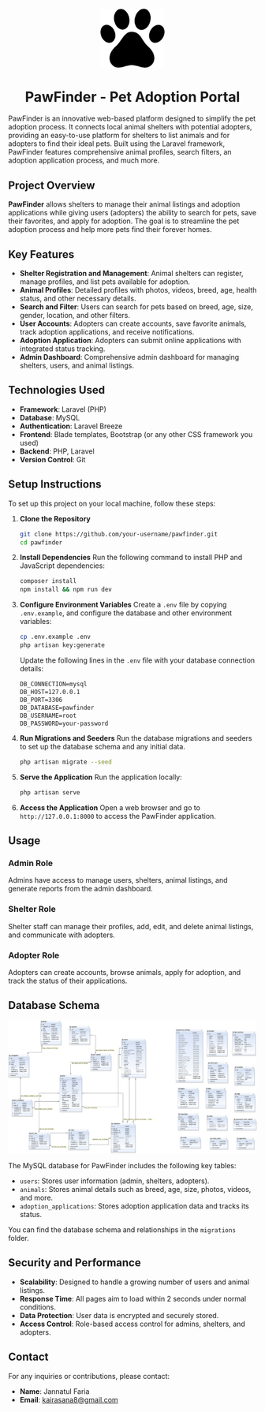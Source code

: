 <p align="center"><a href="https://laravel.com" target="_blank"><img src=".\\public\backend\assets\images\paw-removebg-preview.png" width="130" alt="Laravel Logo"></a></p>

<h1 align="center">PawFinder - Pet Adoption Portal</h1>


PawFinder is an innovative web-based platform designed to simplify the pet adoption process. It connects local animal shelters with potential adopters, providing an easy-to-use platform for shelters to list animals and for adopters to find their ideal pets. Built using the Laravel framework, PawFinder features comprehensive animal profiles, search filters, an adoption application process, and much more.

## Project Overview

**PawFinder** allows shelters to manage their animal listings and adoption applications while giving users (adopters) the ability to search for pets, save their favorites, and apply for adoption. The goal is to streamline the pet adoption process and help more pets find their forever homes.

## Key Features

- **Shelter Registration and Management**: Animal shelters can register, manage profiles, and list pets available for adoption.
- **Animal Profiles**: Detailed profiles with photos, videos, breed, age, health status, and other necessary details.
- **Search and Filter**: Users can search for pets based on breed, age, size, gender, location, and other filters.
- **User Accounts**: Adopters can create accounts, save favorite animals, track adoption applications, and receive notifications.
- **Adoption Application**: Adopters can submit online applications with integrated status tracking.
- **Admin Dashboard**: Comprehensive admin dashboard for managing shelters, users, and animal listings.

## Technologies Used

- **Framework**: Laravel (PHP)
- **Database**: MySQL
- **Authentication**: Laravel Breeze
- **Frontend**: Blade templates, Bootstrap (or any other CSS framework you used)
- **Backend**: PHP, Laravel
- **Version Control**: Git

## Setup Instructions

To set up this project on your local machine, follow these steps:

1. **Clone the Repository**
   ```bash
   git clone https://github.com/your-username/pawfinder.git
   cd pawfinder
   ```

2. **Install Dependencies**
   Run the following command to install PHP and JavaScript dependencies:
   ```bash
   composer install
   npm install && npm run dev
   ```

3. **Configure Environment Variables**
   Create a `.env` file by copying `.env.example`, and configure the database and other environment variables:
   ```bash
   cp .env.example .env
   php artisan key:generate
   ```

   Update the following lines in the `.env` file with your database connection details:

   ```env
   DB_CONNECTION=mysql
   DB_HOST=127.0.0.1
   DB_PORT=3306
   DB_DATABASE=pawfinder
   DB_USERNAME=root
   DB_PASSWORD=your-password
   ```

4. **Run Migrations and Seeders**
   Run the database migrations and seeders to set up the database schema and any initial data.
   ```bash
   php artisan migrate --seed
   ```

5. **Serve the Application**
   Run the application locally:
   ```bash
   php artisan serve
   ```

6. **Access the Application**
   Open a web browser and go to `http://127.0.0.1:8000` to access the PawFinder application.

## Usage

### Admin Role
Admins have access to manage users, shelters, animal listings, and generate reports from the admin dashboard.

### Shelter Role
Shelter staff can manage their profiles, add, edit, and delete animal listings, and communicate with adopters.

### Adopter Role
Adopters can create accounts, browse animals, apply for adoption, and track the status of their applications.

## Database Schema
<img src=".\\public\backend\assets\images\pawfinder.png" width="" alt="Laravel Logo"></a></p>
The MySQL database for PawFinder includes the following key tables:



- `users`: Stores user information (admin, shelters, adopters).
- `animals`: Stores animal details such as breed, age, size, photos, videos, and more.
- `adoption_applications`: Stores adoption application data and tracks its status.

  
You can find the database schema and relationships in the `migrations` folder.

## Security and Performance

- **Scalability**: Designed to handle a growing number of users and animal listings.
- **Response Time**: All pages aim to load within 2 seconds under normal conditions.
- **Data Protection**: User data is encrypted and securely stored.
- **Access Control**: Role-based access control for admins, shelters, and adopters.



## Contact

For any inquiries or contributions, please contact:
- **Name**: Jannatul Faria
- **Email**: kairasana8@gmail.com
